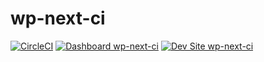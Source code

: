 # wp-next-ci

[![CircleCI](https://circleci.com/gh/jazzsequence/wp-next-ci.svg?style=shield)](https://circleci.com/gh/jazzsequence/wp-next-ci)
[![Dashboard wp-next-ci](https://img.shields.io/badge/dashboard-wp_next_ci-yellow.svg)](https://dashboard.pantheon.io/sites/4c04c4a4-c18e-4d29-b8b8-573c4a670957#dev/code)
[![Dev Site wp-next-ci](https://img.shields.io/badge/site-wp_next_ci-blue.svg)](http://dev-wp-next-ci.pantheonsite.io/)